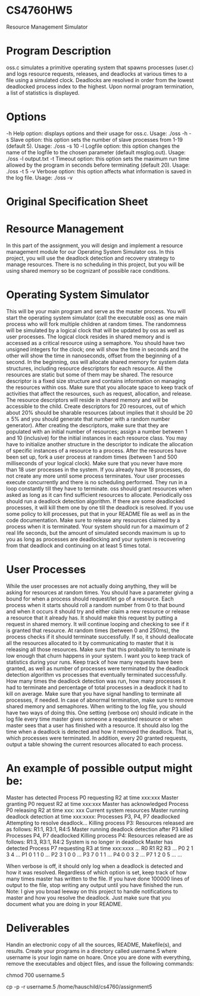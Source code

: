 # CS4760HW5
Resource Management Simulator

# Program Description
oss.c simulates a primitive operating system that spawns processes (user.c) and logs resource requests, releases, and deadlocks at various times to a file using a simulated clock. Deadlocks are resolved in order from the lowest deadlocked process index to the highest. Upon normal program termination, a list of statistics is displayed.

# Options
-h Help option: displays options and their usage for oss.c.
Usage: ./oss -h 
-s Slave option: this option sets the number of slave processes from 1-19 (default 5).
Usage: ./oss -s 10 
-l Logfile option: this option changes the name of the logfile to the chosen parameter (default msglog.out).
Usage: ./oss -l output.txt 
-t Timeout option: this option sets the maximum run time allowed by the program in seconds before terminating (default 20).
Usage: ./oss -t 5 
-v Verbose option: this option affects what information is saved in the log file.
Usage: ./oss -v 

# Original Specification Sheet

# Resource Management
In this part of the assignment, you will design and implement a resource management module for our Operating System
Simulator oss. In this project, you will use the deadlock detection and recovery strategy to manage resources.
There is no scheduling in this project, but you will be using shared memory so be cognizant of possible race conditions.

# Operating System Simulator
This will be your main program and serve as the master process. You will start the operating system simulator (call the
executable oss) as one main process who will fork multiple children at random times. The randomness will be simulated
by a logical clock that will be updated by oss as well as user processes. The logical clock resides in shared memory and is
accessed as a critical resource using a semaphore. You should have two unsigned integers for the clock; one will show the time
in seconds and the other will show the time in nanoseconds, offset from the beginning of a second.
In the beginning, oss will allocate shared memory for system data structures, including resource descriptors for each resource.
All the resources are static but some of them may be shared. The resource descriptor is a fixed size structure and contains
information on managing the resources within oss. Make sure that you allocate space to keep track of activities that affect
the resources, such as request, allocation, and release. The resource descriptors will reside in shared memory and will be
accessible to the child. Create descriptors for 20 resources, out of which about 20% should be sharable resources (about implies that it should be 20 ± 5% and you should generate that number with a random number generator).
After creating the descriptors, make sure that they are populated with an initial number of resources; assign a number between 1 and
10 (inclusive) for the initial instances in each resource class. You may have to initialize another structure in the descriptor to
indicate the allocation of specific instances of a resource to a process.
After the resources have been set up, fork a user process at random times (between 1 and 500 milliseconds of your logical
clock). Make sure that you never have more than 18 user processes in the system. If you already have 18 processes, do not
create any more until some process terminates. Your user processes execute concurrently and there is no scheduling performed.
They run in a loop constantly till they have to terminate.
oss should grant resources when asked as long as it can find sufficient resources to allocate. Periodically oss should run a
deadlock detection algorithm. If there are some deadlocked processes, it will kill them one by one till the deadlock is resolved.
If you use some policy to kill processes, put that in your README file as well as in the code documentation. Make sure to
release any resources claimed by a process when it is terminated.
Your system should run for a maximum of 2 real life seconds, but the amount of simulated seconds maximum is up to you as
long as processes are deadlocking and your system is recovering from that deadlock and continuing on at least 5 times total.

# User Processes

While the user processes are not actually doing anything, they will be asking for resources at random times.
You should have a parameter giving a bound for when a process should request/let go of a resource. Each process when it starts
should roll a random number from 0 to that bound and when it occurs it should try and either claim a new resource or release
a resource that it already has. It should make this request by putting a request in shared memory. It will continue looping and
checking to see if it is granted that resource.
At random times (between 0 and 250ms), the process checks if it should terminate successfully. If so, it should deallocate all
the resources allocated to it by communicating to master that it is releasing all those resources. Make sure that this probability
to terminate is low enough that churn happens in your system.
I want you to keep track of statistics during your runs. Keep track of how many requests have been granted, as well as number
of processes were terminated by the deadlock detection algorithm vs processes that eventually terminated successfully. How
many times the deadlock detection was run, how many processes it had to terminate and percentage of total processes in a
deadlock it had to kill on average.
Make sure that you have signal handling to terminate all processes, if needed. In case of abnormal termination, make sure to
remove shared memory and semaphores.
When writing to the log file, you should have two ways of doing this. One setting (verbose on) should indicate in the log file
every time master gives someone a requested resource or when master sees that a user has finished with a resource. It should
also log the time when a deadlock is detected and how it removed the deadlock. That is, which processes were terminated. In
addition, every 20 granted requests, output a table showing the current resources allocated to each process.

# An example of possible output might be:

Master has detected Process P0 requesting R2 at time xxx:xxx
Master granting P0 request R2 at time xxx:xxx
Master has acknowledged Process P0 releasing R2 at time xxx: xxx
Current system resources
Master running deadlock detection at time xxx:xxxx:
Processes P3, P4, P7 deadlocked
Attempting to resolve deadlock...
Killing process P3:
Resources released are as follows: R1:1, R3:1, R4:5
Master running deadlock detection after P3 killed
Processes P4, P7 deadlocked
Killing process P4:
Resources released are as follows: R1:3, R3:1, R4:2
System is no longer in deadlock
Master has detected Process P7 requesting R3 at time xxx:xxxx
...
R0 R1 R2 R3 ...
P0 2 1 3 4 ...
P1 0 1 1 0 ...
P2 3 1 0 0 ...
P3 7 0 1 1 ...
P4 0 0 3 2 ...
P7 1 2 0 5 ...
...

When verbose is off, it should only log when a deadlock is detected and how it was resolved.
Regardless of which option is set, keep track of how many times master has written to the file. If you have done 100000 lines
of output to the file, stop writing any output until you have finished the run.
Note: I give you broad leeway on this project to handle notifications to master and how you resolve the deadlock. Just make
sure that you document what you are doing in your README.

# Deliverables

Handin an electronic copy of all the sources, README, Makefile(s), and results. Create your programs in a directory called
username.5 where username is your login name on hoare. Once you are done with everything, remove the executables and
object files, and issue the following commands:

chmod 700 username.5

cp -p -r username.5 /home/hauschild/cs4760/assignment5
